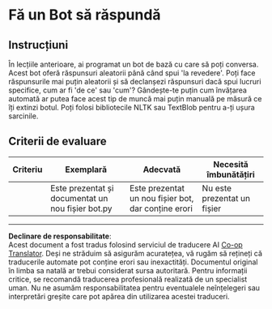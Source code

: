 <!--
CO_OP_TRANSLATOR_METADATA:
{
  "original_hash": "2efc4c2aba5ed06c780c05539c492ae3",
  "translation_date": "2025-09-05T16:52:48+00:00",
  "source_file": "6-NLP/2-Tasks/assignment.md",
  "language_code": "ro"
}
-->
# Fă un Bot să răspundă

## Instrucțiuni

În lecțiile anterioare, ai programat un bot de bază cu care să poți conversa. Acest bot oferă răspunsuri aleatorii până când spui 'la revedere'. Poți face răspunsurile mai puțin aleatorii și să declanșezi răspunsuri dacă spui lucruri specifice, cum ar fi 'de ce' sau 'cum'? Gândește-te puțin cum învățarea automată ar putea face acest tip de muncă mai puțin manuală pe măsură ce îți extinzi botul. Poți folosi bibliotecile NLTK sau TextBlob pentru a-ți ușura sarcinile.

## Criterii de evaluare

| Criteriu | Exemplară                                     | Adecvată                                         | Necesită îmbunătățiri   |
| -------- | --------------------------------------------- | ------------------------------------------------ | ----------------------- |
|          | Este prezentat și documentat un nou fișier bot.py | Este prezentat un nou fișier bot, dar conține erori | Nu este prezentat un fișier |

---

**Declinare de responsabilitate**:  
Acest document a fost tradus folosind serviciul de traducere AI [Co-op Translator](https://github.com/Azure/co-op-translator). Deși ne străduim să asigurăm acuratețea, vă rugăm să rețineți că traducerile automate pot conține erori sau inexactități. Documentul original în limba sa natală ar trebui considerat sursa autoritară. Pentru informații critice, se recomandă traducerea profesională realizată de un specialist uman. Nu ne asumăm responsabilitatea pentru eventualele neînțelegeri sau interpretări greșite care pot apărea din utilizarea acestei traduceri.